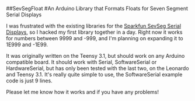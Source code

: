 ##SevSegFloat
#An Arduino Library that Formats Floats for Seven Segment Serial Displays

I was frustrated with the existing libraries for the [Sparkfun SevSeg Serial Displays](https://www.sparkfun.com/products/11441), so I hacked my first library together in a day. Right now it works for numbers between 9999 and -999, and I'm planning on expanding it to 1E999 and -1E99.

It was originally written on the Teensy 3.1, but should work on any Arduino compatible board. It should work with Serial, SoftwareSerial or HardwareSerial, but has only been tested with the last two, on the Leonardo and Teensy 3.1. It's really quite simple to use, the SoftwareSerial example code is just 9 lines.

Please let me know how it works and if you have any problems!

